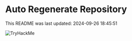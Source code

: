 # Auto Regenerate Repository

This README was last updated: 2024-09-26 18:45:51

 ![TryHackMe](https://tryhackme.com/badge/533634)